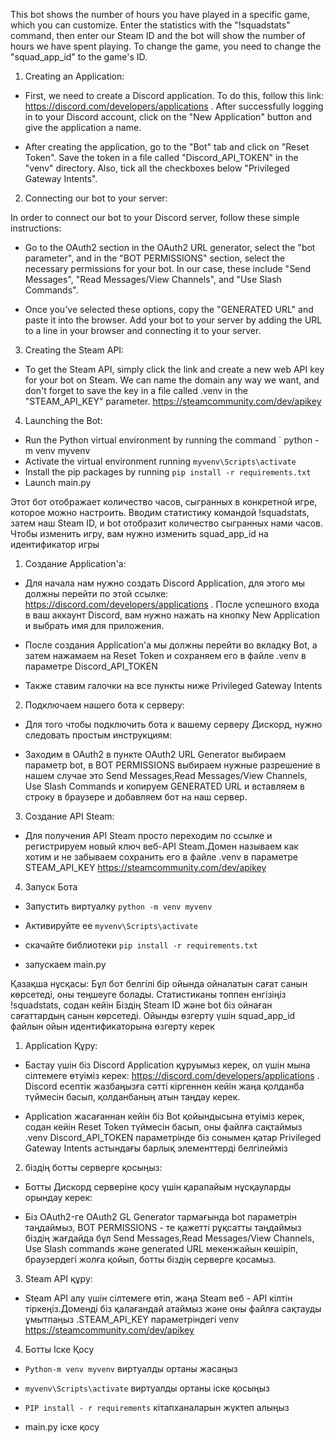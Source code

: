 This bot shows the number of hours you have played in a specific game, which you can customize. Enter the statistics with the "!squadstats" command, then enter our Steam ID and the bot will show the number of hours we have spent playing.
To change the game, you need to change the "squad_app_id" to the game's ID.

1) Creating an Application:

- First, we need to create a Discord application. To do this, follow this link: https://discord.com/developers/applications . After successfully logging in to your Discord account, click on the "New Application" button and give the application a name.

- After creating the application, go to the "Bot" tab and click on "Reset Token". Save the token in a file called "Discord_API_TOKEN" in the "venv" directory. Also, tick all the checkboxes below "Privileged Gateway Intents".

2) Connecting our bot to your server:

In order to connect our bot to your Discord server, follow these simple instructions:

- Go to the OAuth2 section in the OAuth2 URL generator, select the "bot parameter", and in the "BOT PERMISSIONS" section, select the necessary permissions for your bot. In our case, these include "Send Messages", "Read Messages/View Channels", and "Use Slash Commands".
 
- Once you've selected these options, copy the "GENERATED URL" and paste it into the browser. Add your bot to your server by adding the URL to a line in your browser and connecting it to your server.

3) Creating the Steam API:

- To get the Steam API, simply click the link and create a new web API key for your bot on Steam. We can name the domain any way we want, and don't forget to save the key in a file called .venv in the "STEAM_API_KEY" parameter.
https://steamcommunity.com/dev/apikey

4) Launching the Bot:
- Run the Python virtual environment by running the command ` python -m venv myvenv 
- Activate the virtual environment running ` myvenv\Scripts\activate `
- Install the pip packages by running ` pip install -r requirements.txt `
- Launch main.py

Этот бот отображает количество часов, сыгранных в конкретной игре, которое можно настроить. 
Вводим статистику командой !squadstats, затем наш Steam ID, и bot отобразит количество сыгранных нами часов.
Чтобы изменить игру, вам нужно изменить squad_app_id на идентификатор игры

1) Создание Application'a:

- Для начала нам нужно создать Discord Application, для этого мы должны перейти по этой ссылке: https://discord.com/developers/applications . После успешного входа в ваш аккаунт Discord, вам нужно нажать на кнопку New Application и выбрать имя для приложения.

- После создания Application'а мы должны перейти во вкладку Bot, а затем нажамаем на Reset Token и сохраняем его в файле .venv в параметре Discord_API_TOKEN 
- Также ставим галочки на все пункты ниже Privileged Gateway Intents

2) Подключаем нашего бота к серверу:

- Для того чтобы подключить бота к вашему серверу Дискорд, нужно следовать простым инструкциям:

- Заходим в OAuth2 в пункте OAuth2 URL Generator выбираем параметр bot, в BOT PERMISSIONS выбираем нужные разрешение в нашем случае это Send Messages,Read Messages/View Channels, Use Slash Commands и копируем GENERATED URL и вставляем в строку в браузере и добавляем бот на наш сервер.

3) Создание API Steam:

- Для получения API Steam просто переходим по ссылке и регистрируем новый ключ веб-API Steam.Домен называем как хотим и не забываем сохранить его в файле .venv в параметре STEAM_API_KEY
https://steamcommunity.com/dev/apikey

4) Запуск Бота

- Запустить виртуалку 
`python -m venv myvenv`

- Активируйте ее 
`myvenv\Scripts\activate`

- скачайте библиотеки 
`pip install -r requirements.txt`

- запускаем main.py

Қазақша нұсқасы: 
Бұл бот белгілі бір ойында ойналатын сағат санын көрсетеді, оны теңшеуге болады. Статистиканы топпен енгізіңіз !squadstats, содан кейін Біздің Steam ID және bot біз ойнаған сағаттардың санын көрсетеді. Ойынды өзгерту үшін squad_app_id файлын ойын идентификаторына өзгерту керек

1) Application Құру:

- Бастау үшін біз Discord Application құруымыз керек, ол үшін мына сілтемеге өтуіміз керек: https://discord.com/developers/applications . Discord есептік жазбаңызға сәтті кіргеннен кейін жаңа қолданба түймесін басып, қолданбаның атын таңдау керек.

- Application жасағаннан кейін біз Bot қойындысына өтуіміз керек, содан кейін Reset Token түймесін басып, оны файлға сақтаймыз .venv Discord_API_TOKEN параметрінде біз сонымен қатар Privileged Gateway Intents астындағы барлық элементтерді белгілейміз

2) біздің ботты серверге қосыңыз:

- Ботты Дискорд серверіне қосу үшін қарапайым нұсқауларды орындау керек:

- Біз OAuth2-ге OAuth2 GL Generator тармағында bot параметрін таңдаймыз, BOT PERMISSIONS - те қажетті рұқсатты таңдаймыз біздің жағдайда бұл Send Messages,Read Messages/View Channels, Use Slash commands және generated URL мекенжайын көшіріп, браузердегі жолға қойып, ботты біздің серверге қосамыз.

3) Steam API құру:

- Steam API алу үшін сілтемеге өтіп, жаңа Steam веб - API кілтін тіркеңіз.Доменді біз қалағандай атаймыз және оны файлға сақтауды ұмытпаңыз .STEAM_API_KEY параметріндегі venv https://steamcommunity.com/dev/apikey

4) Ботты Іске Қосу

- `Python-m venv myvenv` виртуалды ортаны жасаңыз

- `myvenv\Scripts\activate` виртуалды ортаны іске қосыңыз

- `PIP install - r requirements` кітапханаларын жүктеп алыңыз

- main.py іске қосу 

